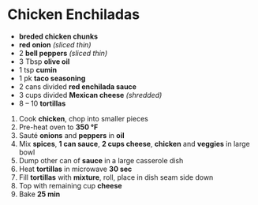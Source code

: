 # Chicken Enchiladas

* **breded chicken chunks**
* **red onion** *(sliced thin)*
* 2 **bell peppers** *(sliced thin)*
* 3 Tbsp **olive oil**
* 1 tsp **cumin**
* 1 pk **taco seasoning**
* 2 cans divided **red enchilada sauce**
* 3 cups divided **Mexican cheese** *(shredded)*
* 8 – 10 **tortillas**

1. Cook **chicken**, chop into smaller pieces
1. Pre-heat oven to **350 °F**
1. Sauté **onions** and **peppers** in **oil**
1. Mix **spices**, **1 can sauce**, **2 cups cheese**, **chicken** and **veggies** in large bowl
1. Dump other can of **sauce** in a large casserole dish
1. Heat **tortillas** in microwave **30 sec**
1. Fill **tortillas** with **mixture**, roll, place in dish seam side down
1. Top with remaining cup **cheese**
1. Bake **25 min**
